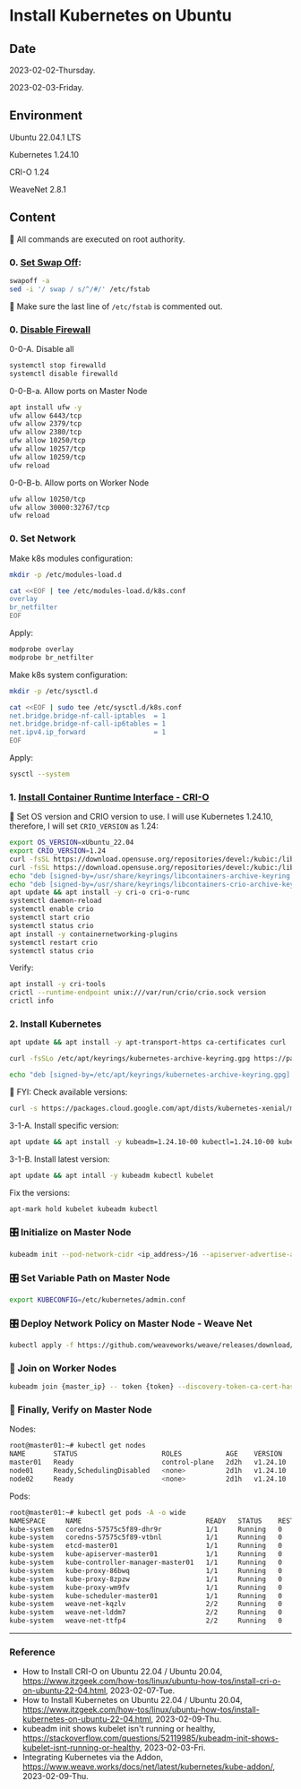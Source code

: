 # Install Kubernetes on Ubuntu

## Date

2023-02-02-Thursday.

2023-02-03-Friday.

## Environment

Ubuntu 22.04.1 LTS

Kubernetes 1.24.10

CRI-O 1.24

WeaveNet 2.8.1

## Content

:key: All commands are executed on root authority.

### 0. [Set Swap Off](https://stackoverflow.com/questions/52119985/kubeadm-init-shows-kubelet-isnt-running-or-healthy):

```Bash
swapoff -a
sed -i '/ swap / s/^/#/' /etc/fstab
```

:key: Make sure the last line of `/etc/fstab` is commented out.

### 0. [Disable Firewall](https://www.itzgeek.com/how-tos/linux/ubuntu-how-tos/install-kubernetes-on-ubuntu-22-04.html)

0-0-A. Disable all

```Bash
systemctl stop firewalld
systemctl disable firewalld
```

0-0-B-a. Allow ports on Master Node

```Bash
apt install ufw -y
ufw allow 6443/tcp
ufw allow 2379/tcp
ufw allow 2380/tcp
ufw allow 10250/tcp
ufw allow 10257/tcp
ufw allow 10259/tcp
ufw reload
```

0-0-B-b. Allow ports on Worker Node

```Bash
ufw allow 10250/tcp
ufw allow 30000:32767/tcp
ufw reload
```

### 0. Set Network

Make k8s modules configuration:

```Bash
mkdir -p /etc/modules-load.d
```

```Bash
cat <<EOF | tee /etc/modules-load.d/k8s.conf
overlay
br_netfilter
EOF
```

Apply:

```Bash
modprobe overlay
modprobe br_netfilter
```

Make k8s system configuration:

```Bash
mkdir -p /etc/sysctl.d
```

```Bash
cat <<EOF | sudo tee /etc/sysctl.d/k8s.conf
net.bridge.bridge-nf-call-iptables  = 1
net.bridge.bridge-nf-call-ip6tables = 1
net.ipv4.ip_forward                 = 1
EOF
```

Apply:

```Bash
sysctl --system
```

### 1. [Install Container Runtime Interface - CRI-O](https://www.itzgeek.com/how-tos/linux/ubuntu-how-tos/install-cri-o-on-ubuntu-22-04.html)

:key: Set OS version and CRIO version to use. I will use Kubernetes 1.24.10, therefore, I will set `CRIO_VERSION` as 1.24:

```Bash
export OS_VERSION=xUbuntu_22.04
export CRIO_VERSION=1.24
curl -fsSL https://download.opensuse.org/repositories/devel:/kubic:/libcontainers:/stable/$OS_VERSION/Release.key | sudo gpg --dearmor -o /usr/share/keyrings/libcontainers-archive-keyring.gpg
curl -fsSL https://download.opensuse.org/repositories/devel:/kubic:/libcontainers:/stable:/cri-o:/$CRIO_VERSION/$OS_VERSION/Release.key | sudo gpg --dearmor -o /usr/share/keyrings/libcontainers-crio-archive-keyring.gpg
echo "deb [signed-by=/usr/share/keyrings/libcontainers-archive-keyring.gpg] https://download.opensuse.org/repositories/devel:/kubic:/libcontainers:/stable/$OS_VERSION/ /" | sudo tee /etc/apt/sources.list.d/devel:kubic:libcontainers:stable.list
echo "deb [signed-by=/usr/share/keyrings/libcontainers-crio-archive-keyring.gpg] https://download.opensuse.org/repositories/devel:/kubic:/libcontainers:/stable:/cri-o:/$CRIO_VERSION/$OS_VERSION/ /" | sudo tee /etc/apt/sources.list.d/devel:kubic:libcontainers:stable:cri-o:$CRIO_VERSION.list
apt update && apt install -y cri-o cri-o-runc
systemctl daemon-reload
systemctl enable crio
systemctl start crio
systemctl status crio
apt install -y containernetworking-plugins
systemctl restart crio
systemctl status crio
```

Verify:

```Bash
apt install -y cri-tools
crictl --runtime-endpoint unix:///var/run/crio/crio.sock version
crictl info
```

### 2. Install Kubernetes

```Bash
apt update && apt install -y apt-transport-https ca-certificates curl
```

```Bash
curl -fsSLo /etc/apt/keyrings/kubernetes-archive-keyring.gpg https://packages.cloud.google.com/apt/doc/apt-key.gpg
```

```Bash
echo "deb [signed-by=/etc/apt/keyrings/kubernetes-archive-keyring.gpg] https://apt.kubernetes.io/ kubernetes-xenial main" | tee /etc/apt/sources.list.d/kubernetes.list
```

:key: FYI: Check available versions:

```Bash
curl -s https://packages.cloud.google.com/apt/dists/kubernetes-xenial/main/binary-amd64/Packages | grep Version | awk '{print $2}'
```

3-1-A. Install specific version:

```Bash
apt update && apt install -y kubeadm=1.24.10-00 kubectl=1.24.10-00 kubelet=1.24.10-00
```

3-1-B. Install latest version:

```Bash
apt update && apt intall -y kubeadm kubectl kubelet
```

Fix the versions:

```Bash
apt-mark hold kubelet kubeadm kubectl
```

### :control_knobs: Initialize on Master Node

```Bash
kubeadm init --pod-network-cidr <ip_address>/16 --apiserver-advertise-address=<master_node_ip_address>
```

### :control_knobs: Set Variable Path on Master Node

```Bash
export KUBECONFIG=/etc/kubernetes/admin.conf
```

### :control_knobs: Deploy Network Policy on Master Node - Weave Net

```Bash
kubectl apply -f https://github.com/weaveworks/weave/releases/download/v2.8.1/weave-daemonset-k8s.yaml
```

### :robot: Join on Worker Nodes

```Bash
kubeadm join {master_ip} -- token {token} --discovery-token-ca-cert-hash {sha256}
```

### :tada: Finally, Verify on Master Node

Nodes:

```Bash
root@master01:~# kubectl get nodes
NAME       STATUS                     ROLES           AGE    VERSION
master01   Ready                      control-plane   2d2h   v1.24.10
node01     Ready,SchedulingDisabled   <none>          2d1h   v1.24.10
node02     Ready                      <none>          2d1h   v1.24.10
```

Pods:

```Bash
root@master01:~# kubectl get pods -A -o wide
NAMESPACE     NAME                               READY   STATUS    RESTARTS   AGE    IP                NODE       NOMINATED NODE   READINESS GATES
kube-system   coredns-57575c5f89-dhr9r           1/1     Running   0          2d2h   10.85.0.3         master01   <none>           <none>
kube-system   coredns-57575c5f89-vtbnl           1/1     Running   0          2d2h   10.85.0.2         master01   <none>           <none>
kube-system   etcd-master01                      1/1     Running   0          2d2h   192.168.1.238     master01   <none>           <none>
kube-system   kube-apiserver-master01            1/1     Running   0          2d2h   192.168.1.238     master01   <none>           <none>
kube-system   kube-controller-manager-master01   1/1     Running   0          2d2h   192.168.1.238     master01   <none>           <none>
kube-system   kube-proxy-86bwq                   1/1     Running   0          2d2h   192.168.1.238     master01   <none>           <none>
kube-system   kube-proxy-8zpzw                   1/1     Running   0          2d1h   192.168.103.107   node02     <none>           <none>
kube-system   kube-proxy-wm9fv                   1/1     Running   0          2d1h   192.168.1.237     node01     <none>           <none>
kube-system   kube-scheduler-master01            1/1     Running   0          2d2h   192.168.1.238     master01   <none>           <none>
kube-system   weave-net-kqzlv                    2/2     Running   0          42m    192.168.1.238     master01   <none>           <none>
kube-system   weave-net-lddm7                    2/2     Running   0          42m    192.168.103.107   node02     <none>           <none>
kube-system   weave-net-ttfp4                    2/2     Running   0          42m    192.168.1.237     node01     <none>           <none>
```

---

### Reference
- How to Install CRI-O on Ubuntu 22.04 / Ubuntu 20.04, https://www.itzgeek.com/how-tos/linux/ubuntu-how-tos/install-cri-o-on-ubuntu-22-04.html, 2023-02-07-Tue.
- How to Install Kubernetes on Ubuntu 22.04 / Ubuntu 20.04, https://www.itzgeek.com/how-tos/linux/ubuntu-how-tos/install-kubernetes-on-ubuntu-22-04.html, 2023-02-09-Thu.
- kubeadm init shows kubelet isn't running or healthy, https://stackoverflow.com/questions/52119985/kubeadm-init-shows-kubelet-isnt-running-or-healthy, 2023-02-03-Fri.
- Integrating Kubernetes via the Addon, https://www.weave.works/docs/net/latest/kubernetes/kube-addon/, 2023-02-09-Thu.
